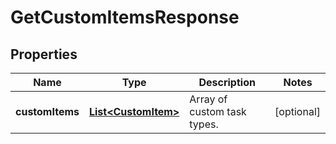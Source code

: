 

# GetCustomItemsResponse


## Properties

| Name | Type | Description | Notes |
|------------ | ------------- | ------------- | -------------|
|**customItems** | [**List&lt;CustomItem&gt;**](CustomItem.md) | Array of custom task types. |  [optional] |




